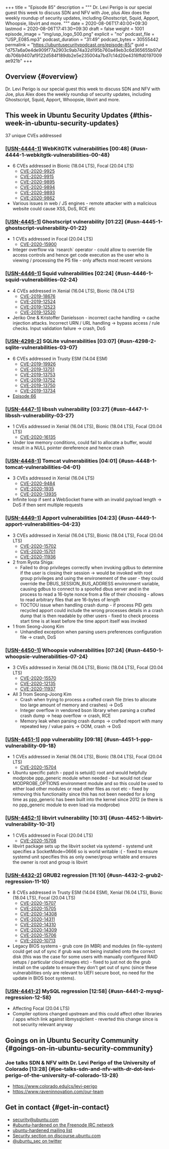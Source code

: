 +++
title = "Episode 85"
description = """
  Dr. Levi Perigo is our special guest this week to discuss SDN and NFV with
  Joe, plus Alex does the weekly roundup of security updates, including
  Ghostscript, Squid, Apport, Whoopsie, libvirt and more.
  """
date = 2020-08-06T17:40:00+09:30
lastmod = 2020-08-06T17:41:30+09:30
draft = false
weight = 1001
episode_image = "img/usp_logo_500.png"
explicit = "no"
podcast_file = "USP_E085.mp3"
podcast_duration = "31:49"
podcast_bytes = 30555442
permalink = "https://ubuntusecuritypodcast.org/episode-85/"
guid = "d757a6a0e4de909f77a2903c9ab74a32d195b760a49eb3c6d365655b97afdb706b9407af9122d584f189db2e5e235004a7bd7c14d20e4316ffd0197009ae921b"
+++

## Overview {#overview}

Dr. Levi Perigo is our special guest this week to discuss SDN and NFV with
Joe, plus Alex does the weekly roundup of security updates, including
Ghostscript, Squid, Apport, Whoopsie, libvirt and more.


## This week in Ubuntu Security Updates {#this-week-in-ubuntu-security-updates}

37 unique CVEs addressed


### [[USN-4444-1](https://usn.ubuntu.com/4444-1/)] WebKitGTK vulnerabilities [00:48] {#usn-4444-1-webkitgtk-vulnerabilities-00-48}

-   6 CVEs addressed in Bionic (18.04 LTS), Focal (20.04 LTS)
    -   [CVE-2020-9925](https://people.canonical.com/~ubuntu-security/cve/CVE-2020-9925) <!-- medium -->
    -   [CVE-2020-9915](https://people.canonical.com/~ubuntu-security/cve/CVE-2020-9915) <!-- medium -->
    -   [CVE-2020-9895](https://people.canonical.com/~ubuntu-security/cve/CVE-2020-9895) <!-- medium -->
    -   [CVE-2020-9894](https://people.canonical.com/~ubuntu-security/cve/CVE-2020-9894) <!-- medium -->
    -   [CVE-2020-9893](https://people.canonical.com/~ubuntu-security/cve/CVE-2020-9893) <!-- medium -->
    -   [CVE-2020-9862](https://people.canonical.com/~ubuntu-security/cve/CVE-2020-9862) <!-- medium -->
-   Various issues in web / JS engines - remote attacker with a malicious
    website could cause XSS, DoS, RCE etc


### [[USN-4445-1](https://usn.ubuntu.com/4445-1/)] Ghostscript vulnerability [01:22] {#usn-4445-1-ghostscript-vulnerability-01-22}

-   1 CVEs addressed in Focal (20.04 LTS)
    -   [CVE-2020-15900](https://people.canonical.com/~ubuntu-security/cve/CVE-2020-15900) <!-- medium -->
-   Integer overflow via \`rsearch\` operator - could allow to override file
    access controls and hence get code execution as the user who is viewing /
    processing the PS file - only affects most recent versions


### [[USN-4446-1](https://usn.ubuntu.com/4446-1/)] Squid vulnerabilities [02:24] {#usn-4446-1-squid-vulnerabilities-02-24}

-   4 CVEs addressed in Xenial (16.04 LTS), Bionic (18.04 LTS)
    -   [CVE-2019-18676](https://people.canonical.com/~ubuntu-security/cve/CVE-2019-18676) <!-- medium -->
    -   [CVE-2019-12524](https://people.canonical.com/~ubuntu-security/cve/CVE-2019-12524) <!-- medium -->
    -   [CVE-2019-12523](https://people.canonical.com/~ubuntu-security/cve/CVE-2019-12523) <!-- medium -->
    -   [CVE-2019-12520](https://people.canonical.com/~ubuntu-security/cve/CVE-2019-12520) <!-- medium -->
-   Jeriko One & Kristoffer Danielsson - incorrect cache handling -> cache
    injection attacks. Incorrect URN / URL handling -> bypass access / rule
    checks. Input validation failure -> crash, DoS


### [[USN-4298-2](https://usn.ubuntu.com/4298-2/)] SQLite vulnerabilities [03:07] {#usn-4298-2-sqlite-vulnerabilities-03-07}

-   6 CVEs addressed in Trusty ESM (14.04 ESM)
    -   [CVE-2019-19926](https://people.canonical.com/~ubuntu-security/cve/CVE-2019-19926) <!-- medium -->
    -   [CVE-2019-13751](https://people.canonical.com/~ubuntu-security/cve/CVE-2019-13751) <!-- medium -->
    -   [CVE-2019-13753](https://people.canonical.com/~ubuntu-security/cve/CVE-2019-13753) <!-- medium -->
    -   [CVE-2019-13752](https://people.canonical.com/~ubuntu-security/cve/CVE-2019-13752) <!-- medium -->
    -   [CVE-2019-13750](https://people.canonical.com/~ubuntu-security/cve/CVE-2019-13750) <!-- medium -->
    -   [CVE-2019-13734](https://people.canonical.com/~ubuntu-security/cve/CVE-2019-13734) <!-- medium -->
-   [Episode 66](https://ubuntusecuritypodcast.org/episode-66/)


### [[USN-4447-1](https://usn.ubuntu.com/4447-1/)] libssh vulnerability [03:27] {#usn-4447-1-libssh-vulnerability-03-27}

-   1 CVEs addressed in Xenial (16.04 LTS), Bionic (18.04 LTS), Focal (20.04 LTS)
    -   [CVE-2020-16135](https://people.canonical.com/~ubuntu-security/cve/CVE-2020-16135) <!-- medium -->
-   Under low memory conditions, could fail to allocate a buffer, would
    result in a NULL pointer dereference and hence crash


### [[USN-4448-1](https://usn.ubuntu.com/4448-1/)] Tomcat vulnerabilities [04:01] {#usn-4448-1-tomcat-vulnerabilities-04-01}

-   3 CVEs addressed in Xenial (16.04 LTS)
    -   [CVE-2020-9484](https://people.canonical.com/~ubuntu-security/cve/CVE-2020-9484) <!-- low -->
    -   [CVE-2020-1935](https://people.canonical.com/~ubuntu-security/cve/CVE-2020-1935) <!-- low -->
    -   [CVE-2020-13935](https://people.canonical.com/~ubuntu-security/cve/CVE-2020-13935) <!-- medium -->
-   Infinite loop if sent a WebSocket frame with an invalid payload length ->
    DoS if then sent multiple requests


### [[USN-4449-1](https://usn.ubuntu.com/4449-1/)] Apport vulnerabilities [04:23] {#usn-4449-1-apport-vulnerabilities-04-23}

-   3 CVEs addressed in Xenial (16.04 LTS), Bionic (18.04 LTS), Focal (20.04 LTS)
    -   [CVE-2020-15702](https://people.canonical.com/~ubuntu-security/cve/CVE-2020-15702) <!-- medium -->
    -   [CVE-2020-15701](https://people.canonical.com/~ubuntu-security/cve/CVE-2020-15701) <!-- medium -->
    -   [CVE-2020-11936](https://people.canonical.com/~ubuntu-security/cve/CVE-2020-11936) <!-- medium -->
-   2 from Ryota Shiga:
    -   Failed to drop privileges correctly when invoking gdbus to determine if
        the user is closing their session -> would be invoked with root group
        privileges and using the environement of the user - they could override
        the DBUS\_SESSION\_BUS\_ADDRESS environment variable, causing gdbus to
        connect to a spoofed dbus server and in the process to read a 16-byte
        nonce from a file of their choosing - allows to read arbitrary files
        that are 16-bytes of length
    -   TOCTOU issue when handling crash dump - if process PID gets recycled
        apport could include the wrong processes details in a crash dump that
        is then readable by other users - fixed to check process start time is
        at least before the time apport itself was invoked
-   1 from Seong-Joong Kim
    -   Unhandled exception when parsing users preferences configuration file
        -> crash, DoS


### [[USN-4450-1](https://usn.ubuntu.com/4450-1/)] Whoopsie vulnerabilities [07:24] {#usn-4450-1-whoopsie-vulnerabilities-07-24}

-   3 CVEs addressed in Xenial (16.04 LTS), Bionic (18.04 LTS), Focal (20.04 LTS)
    -   [CVE-2020-15570](https://people.canonical.com/~ubuntu-security/cve/CVE-2020-15570) <!-- medium -->
    -   [CVE-2020-12135](https://people.canonical.com/~ubuntu-security/cve/CVE-2020-12135) <!-- medium -->
    -   [CVE-2020-11937](https://people.canonical.com/~ubuntu-security/cve/CVE-2020-11937) <!-- medium -->
-   All 3 from Seong-Joong Kim
    -   Crash when trying to process a crafted crash file (tries to allocate
        too large amount of memory and crashes) -> DoS
    -   Integer overflow in vendored bson library when parsing a crafted crash
        dump -> heap overflow -> crash, RCE
    -   Memory leak when parsing crash dumps -> crafted report with many
        repeated key / value pairs -> OOM, crash -> DoS


### [[USN-4451-1](https://usn.ubuntu.com/4451-1/)] ppp vulnerability [09:18] {#usn-4451-1-ppp-vulnerability-09-18}

-   1 CVEs addressed in Xenial (16.04 LTS), Bionic (18.04 LTS), Focal (20.04 LTS)
    -   [CVE-2020-15704](https://people.canonical.com/~ubuntu-security/cve/CVE-2020-15704) <!-- medium -->
-   Ubuntu specific patch - pppd is setuid() root and would helpfully
    modprobe ppp\_generic module when needed - but would not clear
    MODPROBE\_OPTIONS environment module and so this could be used to either
    load other modules or read other files as root etc - fixed by removing
    this functionality since this has not been needed for a long time as
    ppp\_generic has been built into the kernel since 2012 (ie there is no
    ppp\_generic module to even load via modprobe)


### [[USN-4452-1](https://usn.ubuntu.com/4452-1/)] libvirt vulnerability [10:31] {#usn-4452-1-libvirt-vulnerability-10-31}

-   1 CVEs addressed in Focal (20.04 LTS)
    -   [CVE-2020-15708](https://people.canonical.com/~ubuntu-security/cve/CVE-2020-15708) <!-- medium -->
-   libvirt package sets up the libvirt socket via systemd - systemd unit
    specifies a SocketMode=0666 so is world writable :( - fixed to ensure
    systemd unit specifies this as only owner/group writable and ensures the
    owner is root and group is libvirt


### [[USN-4432-2](https://usn.ubuntu.com/4432-2/)] GRUB2 regression [11:10] {#usn-4432-2-grub2-regression-11-10}

-   8 CVEs addressed in Trusty ESM (14.04 ESM), Xenial (16.04 LTS), Bionic (18.04 LTS), Focal (20.04 LTS)
    -   [CVE-2020-15707](https://people.canonical.com/~ubuntu-security/cve/CVE-2020-15707) <!-- medium -->
    -   [CVE-2020-15705](https://people.canonical.com/~ubuntu-security/cve/CVE-2020-15705) <!-- medium -->
    -   [CVE-2020-14308](https://people.canonical.com/~ubuntu-security/cve/CVE-2020-14308) <!-- high -->
    -   [CVE-2020-14311](https://people.canonical.com/~ubuntu-security/cve/CVE-2020-14311) <!-- high -->
    -   [CVE-2020-14310](https://people.canonical.com/~ubuntu-security/cve/CVE-2020-14310) <!-- high -->
    -   [CVE-2020-14309](https://people.canonical.com/~ubuntu-security/cve/CVE-2020-14309) <!-- high -->
    -   [CVE-2020-15706](https://people.canonical.com/~ubuntu-security/cve/CVE-2020-15706) <!-- high -->
    -   [CVE-2020-10713](https://people.canonical.com/~ubuntu-security/cve/CVE-2020-10713) <!-- high -->
-   Legacy BIOS systems - grub core (in MBR) and modules (in file-system)
    could get out of sync if grub was not being installed onto the correct
    disk (this was the case for some users with manually configured RAID
    setups / particular cloud images etc) - fixed to just not do the grub
    install on the update to ensure they don't get out of sync (since these
    vulnerabilities only are relevant to UEFI secure boot, no need for the
    update in BIOS boot systems).


### [[USN-4441-2](https://usn.ubuntu.com/4441-2/)] MySQL regression [12:58] {#usn-4441-2-mysql-regression-12-58}

-   Affecting Focal (20.04 LTS)
-   Compiler options changed upstream and this could affect other libraries /
    apps which link against libmysqlclient - reverted this change since is
    not security relevant anyway


## Goings on in Ubuntu Security Community {#goings-on-in-ubuntu-security-community}


### Joe talks SDN & NFV with Dr. Levi Perigo of the University of Colorado [13:28] {#joe-talks-sdn-and-nfv-with-dr-dot-levi-perigo-of-the-university-of-colorado-13-28}

-   <https://www.colorado.edu/cs/levi-perigo>
-   <https://www.raveninnovation.com/our-team>


## Get in contact {#get-in-contact}

-   [security@ubuntu.com](mailto:security@ubuntu.com)
-   [#ubuntu-hardened on the Freenode IRC network](http://webchat.freenode.net/#ubuntu-hardened)
-   [ubuntu-hardened mailing list](https://lists.ubuntu.com/mailman/listinfo/ubuntu-hardened)
-   [Security section on discourse.ubuntu.com](https://discourse.ubuntu.com/c/security)
-   [@ubuntu\_sec on twitter](https://twitter.com/ubuntu%5Fsec)
